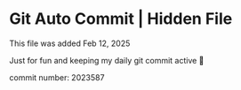 # Git Auto Commit | Hidden File

This file was added Feb 12, 2025

Just for fun and keeping my daily git commit active 🤪

commit number: 2023587
